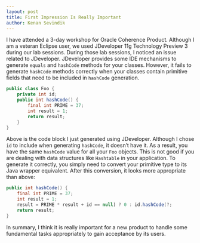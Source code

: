 ```yaml
---
layout: post
title: First Impression Is Really Important
author: Kenan Sevindik
---
```


I have attended a 3-day workshop for Oracle Coherence Product. Although I am a veteran Eclipse user, we used JDeveloper 
11g Technology Preview 3 during our lab sessions. During those lab sessions, I noticed an issue related to JDeveloper. 
JDeveloper provides some IDE mechanisms to generate `equals` and `hashCode` methods for your classes. However, it fails 
to generate `hashCode` methods correctly when your classes contain primitive fields that need to be included in `hashCode` 
generation.

```java
public class Foo {
	private int id;
	public int hashCode() {
		final int PRIME = 37;
		int result = 1;
		return result;
	}
}
```

Above is the code block I just generated using JDeveloper. Although I chose `id` to include when generating `hashCode`, 
it doesn’t have it. As a result, you have the same `hashCode` value for all your `Foo` objects. This is not good if you 
are dealing with data structures like `Hashtable` in your application. To generate it correctly, you simply need to convert 
your primitive type to its Java wrapper equivalent. After this conversion, it looks more appropriate than above:

```java
public int hashCode() {
	final int PRIME = 37;
	int result = 1;
	result = PRIME * result + id == null) ? 0 : id.hashCode(?;
	return result;
}
```

In summary, I think it is really important for a new product to handle some fundamental tasks appropriately to gain 
acceptance by its users.
